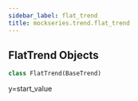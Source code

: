 ```yaml
---
sidebar_label: flat_trend
title: mockseries.trend.flat_trend
---
```


## FlatTrend Objects

```python
class FlatTrend(BaseTrend)
```

y=start_value

